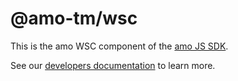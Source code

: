 # @amo-tm/wsc

This is the amo WSC component of the [amo JS SDK](https://github.com/amo-tm/amo-js-sdk).

See our [developers documentation](https://developers.amo.tm/docs) to learn more.
